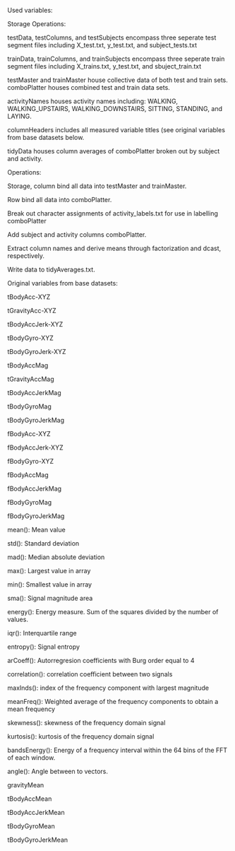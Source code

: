 Used variables:

Storage Operations: 

testData, testColumns, and testSubjects encompass three seperate test segment files including X_test.txt, y_test.txt, and subject_tests.txt

trainData, trainColumns, and trainSubjects encompass three seperate train segment files including X_trains.txt, y_test.txt, and sbuject_train.txt

testMaster and trainMaster house collective data of both test and train sets.
comboPlatter houses combined test and train data sets.

activityNames houses activity names including: WALKING, WALKING_UPSTAIRS, WALKING_DOWNSTAIRS, SITTING, STANDING, and LAYING.

columnHeaders includes all measured variable titles (see original variables from base datasets below.

tidyData houses column averages of comboPlatter broken out by subject and activity.

Operations:

Storage, column bind all data into testMaster and trainMaster.

Row bind all data into comboPlatter.

Break out character assignments of activity_labels.txt for use in labelling comboPlatter

Add subject and activity columns comboPlatter.

Extract column names and derive means through factorization and dcast, respectively.

Write data to tidyAverages.txt.


Original variables from base datasets: 

tBodyAcc-XYZ

tGravityAcc-XYZ

tBodyAccJerk-XYZ

tBodyGyro-XYZ

tBodyGyroJerk-XYZ

tBodyAccMag

tGravityAccMag

tBodyAccJerkMag

tBodyGyroMag

tBodyGyroJerkMag

fBodyAcc-XYZ

fBodyAccJerk-XYZ

fBodyGyro-XYZ

fBodyAccMag

fBodyAccJerkMag

fBodyGyroMag

fBodyGyroJerkMag

mean(): Mean value

std(): Standard deviation

mad(): Median absolute deviation 

max(): Largest value in array

min(): Smallest value in array

sma(): Signal magnitude area

energy(): Energy measure. Sum of the squares divided by the number of values. 

iqr(): Interquartile range 

entropy(): Signal entropy

arCoeff(): Autorregresion coefficients with Burg order equal to 4

correlation(): correlation coefficient between two signals

maxInds(): index of the frequency component with largest magnitude

meanFreq(): Weighted average of the frequency components to obtain a mean frequency

skewness(): skewness of the frequency domain signal 

kurtosis(): kurtosis of the frequency domain signal 

bandsEnergy(): Energy of a frequency interval within the 64 bins of the FFT of each window.

angle(): Angle between to vectors.

gravityMean

tBodyAccMean

tBodyAccJerkMean

tBodyGyroMean

tBodyGyroJerkMean
